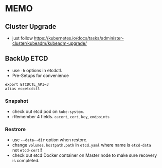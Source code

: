 # MEMO 

## Cluster Upgrade
 - just follow https://kubernetes.io/docs/tasks/administer-cluster/kubeadm/kubeadm-upgrade/

## BackUp ETCD
 - use ``-h`` options in etcdctl.
 - Pre-Setups for convenience
 ```
 export ETCDCTL_API=3
 alias ec=etcdctl
 ```

### Snapshot
 - check out etcd pod on ``kube-system``.
 - rRemember 4 fields. ``cacert``, ``cert``, ``key``, ``endpoints``

### Restrore
 - use ``--data--dir`` option when restore.
 - change ``volumes.hostpath.path`` in ``etcd.yaml`` where name is ``etcd-data`` not ``etcd-cert``!! 
 - check out etcd Docker container on Master node to make sure recovery is completed.
